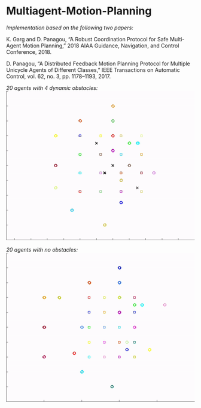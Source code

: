 # Multiagent-Motion-Planning

*Implementation based on the following two papers:*

K. Garg and D. Panagou, “A Robust Coordination Protocol for Safe Multi-Agent Motion Planning,” 2018 AIAA Guidance, Navigation, and Control Conference, 2018.

D. Panagou, “A Distributed Feedback Motion Planning Protocol for Multiple Unicycle Agents of Different Classes,” IEEE Transactions on Automatic Control, vol. 62, no. 3, pp. 1178–1193, 2017.

*20 agents with 4 dynamic obstacles:<br/>*
![](/animations/20_movingObs.gif)

*20 agents with no obstacles:<br/>*
![](/animations/20_noObs.gif)


